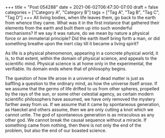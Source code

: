 +++
title = "Post 054288"
date = 2021-06-02T06:47:30-07:00
draft = false
categories = ["Category A", "Category B"]
tags = ["Tag A", "Tag B", "Tag C", "Tag D"]
+++
All living bodies, when life leaves them, go back to the earth from whence they came. What was it in the first instance that gathered their elements from the earth and built them up into such wonderful mechanisms? If we say it was nature, do we mean by nature a physical force or an immaterial principle? Did the earth itself bring forth a man, or did something breathe upon the inert clay till it became a living spirit?

As life is a physical phenomenon, appearing in a concrete physical world, it is, to that extent, within the domain of physical science, and appeals to the scientific mind. Physical science is at home only in the experimental, the verifiable. Its domain ends where that of philosophy begins.

The question of how life arose in a universe of dead matter is just as baffling a question to the ordinary mind, as how the universe itself arose. If we assume that the germs of life drifted to us from other spheres, propelled by the rays of the sun, or some other celestial agency, as certain modern scientific philosophers have assumed, we have only removed the mystery farther away from us. If we assume that it came by spontaneous generation, as Haeckel and others assume, then we are only cutting a knot which we cannot untie. The god of spontaneous generation is as miraculous as any other god. We cannot break the causal sequence without a miracle. If something came from nothing, then there is not only the end of the problem, but also the end of our boasted science.
